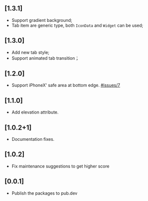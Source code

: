 ## [1.3.1]

* Support gradient background;
* Tab item are generic type, both `IconData` and `Widget` can be used;
## [1.3.0]

* Add new tab style;
* Support animated tab transition；

## [1.2.0]

* Support iPhoneX' safe area at bottom edge. [#issues/7](https://github.com/hacktons/convex_bottom_bar/issues/7)

## [1.1.0]

* Add elevation attribute.

## [1.0.2+1]

* Documentation fixes.

## [1.0.2]

* Fix maintenance suggestions to get higher score

## [0.0.1]

* Publish the packages to pub.dev


